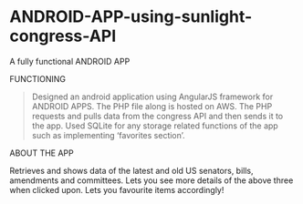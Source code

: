 # ANDROID-APP-using-sunlight-congress-API

A fully functional ANDROID APP

FUNCTIONING

> Designed an android application using AngularJS framework for ANDROID APPS. 
> The PHP file along is hosted on AWS. 
> The PHP requests and pulls data from the congress API and then sends it to the app. 
> Used SQLite for any storage related functions of the app such as implementing ‘favorites section’.

ABOUT THE APP

Retrieves and shows data of the latest and old US senators, bills, amendments and committees. Lets you see more details of the above three when clicked upon. Lets you favourite items accordingly!

